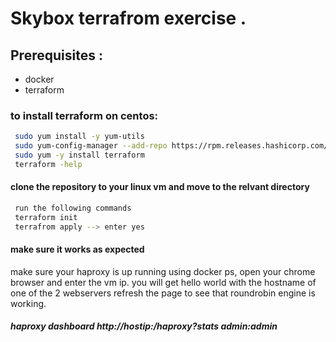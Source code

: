 
# Skybox terrafrom exercise .
## Prerequisites :
* docker
* terraform

### to install terraform on centos:

```bash
 sudo yum install -y yum-utils
 sudo yum-config-manager --add-repo https://rpm.releases.hashicorp.com/RHEL/hashicorp.repo
 sudo yum -y install terraform
 terraform -help
```

#### clone the repository to your linux vm and move to the relvant directory 
```bash
 run the following commands
 terraform init
 terrafrom apply --> enter yes
```
#### make sure it works as expected
make sure your haproxy is up running using docker ps, open your chrome browser and enter the vm ip.
you will get hello world with the hostname of one of the 2 webservers refresh the page to see that roundrobin
engine is working.

##### haproxy dashboard http://hostip:/haproxy?stats admin:admin

